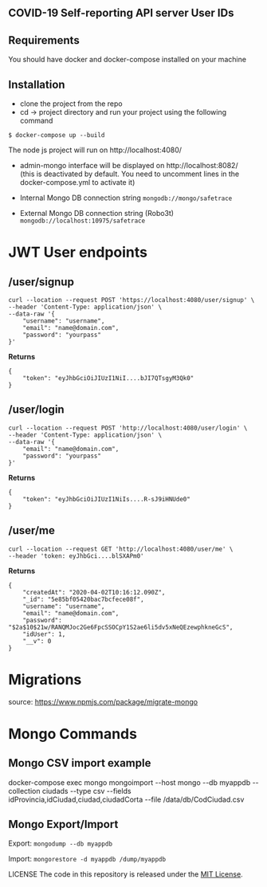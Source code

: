 ## COVID-19 Self-reporting API server User IDs


## Requirements 

You should have docker and docker-compose installed on your machine 

## Installation 

* clone the project from the repo 
* cd -> project directory and run your project using the following command 
 ```
 $ docker-compose up --build
 ```
 The node js project will run on http://localhost:4080/
 
 * admin-mongo interface will be displayed on http://localhost:8082/  
 (this is deactivated by default. You need to uncomment lines in the docker-compose.yml to activate it)
 
 * Internal Mongo DB connection string
 `mongodb://mongo/safetrace`

 * External Mongo DB connection string (Robo3t)
 `mongodb://localhost:10975/safetrace`
 



# JWT User endpoints

## /user/signup

```
curl --location --request POST 'https://localhost:4080/user/signup' \
--header 'Content-Type: application/json' \
--data-raw '{
	"username": "username",
	"email": "name@domain.com",
	"password": "yourpass"
}'
```
**Returns**
```
{
    "token": "eyJhbGciOiJIUzI1NiI....bJI7QTsgyM3Qk0"
}
```

## /user/login

```
curl --location --request POST 'http://localhost:4080/user/login' \
--header 'Content-Type: application/json' \
--data-raw '{
	"email": "name@domain.com",
	"password": "yourpass"
}'
```
**Returns**
```
{
    "token": "eyJhbGciOiJIUzI1NiIs....R-sJ9iHNUde0"
}
```

## /user/me

```
curl --location --request GET 'http://localhost:4080/user/me' \
--header 'token: eyJhbGci....blSXAPm0'

```
**Returns**
```
{
    "createdAt": "2020-04-02T10:16:12.090Z",
    "_id": "5e85bf05420bac7bcfece08f",
    "username": "username",
    "email": "name@domain.com",
    "password": "$2a$10$21w/RANQMJoc2Ge6FpcSSOCpY1S2ae6li5dv5xNeQEzewphkneGcS",
    "idUser": 1,
    "__v": 0
}
```

# Migrations
source: https://www.npmjs.com/package/migrate-mongo

# Mongo Commands
## Mongo CSV import example
docker-compose exec mongo mongoimport --host mongo --db myappdb --collection ciudads --type csv --fields idProvincia,idCiudad,ciudad,ciudadCorta --file /data/db/CodCiudad.csv
 
## Mongo Export/Import
Export: ``mongodump --db myappdb``

Import: ``mongorestore -d myappdb /dump/myappdb``

LICENSE
The code in this repository is released under the [MIT License](https://github.com/cmalfesi/SafeTrace/blob/master/LICENSE).